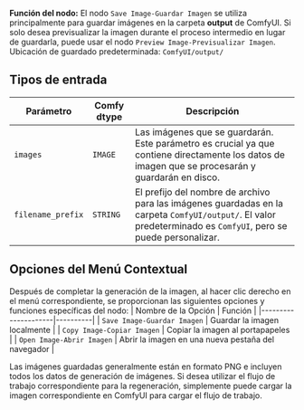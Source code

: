 
**Función del nodo:** El nodo `Save Image-Guardar Imagen` se utiliza principalmente para guardar imágenes en la carpeta **output** de ComfyUI. Si solo desea previsualizar la imagen durante el proceso intermedio en lugar de guardarla, puede usar el nodo `Preview Image-Previsualizar Imagen`.
Ubicación de guardado predeterminada: `ComfyUI/output/`

## Tipos de entrada

| Parámetro | Comfy dtype | Descripción |
|-----------|-------------|-------------|
| `images` | `IMAGE` | Las imágenes que se guardarán. Este parámetro es crucial ya que contiene directamente los datos de imagen que se procesarán y guardarán en disco. |
| `filename_prefix` | `STRING` | El prefijo del nombre de archivo para las imágenes guardadas en la carpeta `ComfyUI/output/`. El valor predeterminado es `ComfyUI`, pero se puede personalizar. |

## Opciones del Menú Contextual

Después de completar la generación de la imagen, al hacer clic derecho en el menú correspondiente, se proporcionan las siguientes opciones y funciones específicas del nodo:
| Nombre de la Opción | Función |
|---------------------|----------|
| `Save Image-Guardar Imagen` | Guardar la imagen localmente |
| `Copy Image-Copiar Imagen` | Copiar la imagen al portapapeles |
| `Open Image-Abrir Imagen` | Abrir la imagen en una nueva pestaña del navegador |

Las imágenes guardadas generalmente están en formato PNG e incluyen todos los datos de generación de imágenes. Si desea utilizar el flujo de trabajo correspondiente para la regeneración, simplemente puede cargar la imagen correspondiente en ComfyUI para cargar el flujo de trabajo.